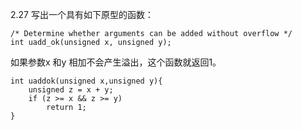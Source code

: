 2.27 写出一个具有如下原型的函数：

    /* Determine whether arguments can be added without overflow */
    int uadd_ok(unsigned x, unsigned y);
如果参数x 和y 相加不会产生溢出，这个函数就返回1。

    int uaddok(unsigned x,unsigned y){
        unsigned z = x + y;
        if (z >= x && z >= y)
            return 1;
    }